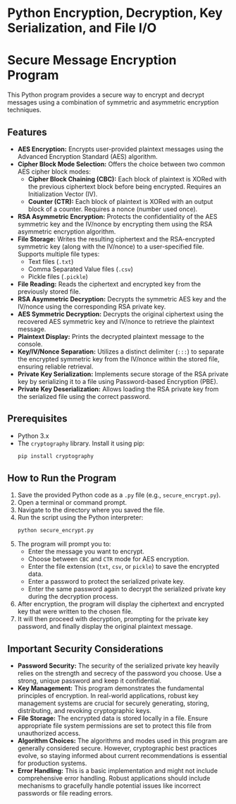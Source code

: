 # Python Encryption, Decryption, Key Serialization, and File I/O
# Secure Message Encryption Program

This Python program provides a secure way to encrypt and decrypt messages using a combination of symmetric and asymmetric encryption techniques.

## Features

* **AES Encryption:** Encrypts user-provided plaintext messages using the Advanced Encryption Standard (AES) algorithm.
* **Cipher Block Mode Selection:** Offers the choice between two common AES cipher block modes:
    * **Cipher Block Chaining (CBC):** Each block of plaintext is XORed with the previous ciphertext block before being encrypted. Requires an Initialization Vector (IV).
    * **Counter (CTR):** Each block of plaintext is XORed with an output block of a counter. Requires a nonce (number used once).
* **RSA Asymmetric Encryption:** Protects the confidentiality of the AES symmetric key and the IV/nonce by encrypting them using the RSA asymmetric encryption algorithm.
* **File Storage:** Writes the resulting ciphertext and the RSA-encrypted symmetric key (along with the IV/nonce) to a user-specified file. Supports multiple file types:
    * Text files (`.txt`)
    * Comma Separated Value files (`.csv`)
    * Pickle files (`.pickle`)
* **File Reading:** Reads the ciphertext and encrypted key from the previously stored file.
* **RSA Asymmetric Decryption:** Decrypts the symmetric AES key and the IV/nonce using the corresponding RSA private key.
* **AES Symmetric Decryption:** Decrypts the original ciphertext using the recovered AES symmetric key and IV/nonce to retrieve the plaintext message.
* **Plaintext Display:** Prints the decrypted plaintext message to the console.
* **Key/IV/Nonce Separation:** Utilizes a distinct delimiter (`:::`) to separate the encrypted symmetric key from the IV/nonce within the stored file, ensuring reliable retrieval.
* **Private Key Serialization:** Implements secure storage of the RSA private key by serializing it to a file using Password-based Encryption (PBE).
* **Private Key Deserialization:** Allows loading the RSA private key from the serialized file using the correct password.

## Prerequisites

* Python 3.x
* The `cryptography` library. Install it using pip:
    ```bash
    pip install cryptography
    ```

## How to Run the Program

1.  Save the provided Python code as a `.py` file (e.g., `secure_encrypt.py`).
2.  Open a terminal or command prompt.
3.  Navigate to the directory where you saved the file.
4.  Run the script using the Python interpreter:
    ```bash
    python secure_encrypt.py
    ```
5.  The program will prompt you to:
    * Enter the message you want to encrypt.
    * Choose between `CBC` and `CTR` mode for AES encryption.
    * Enter the file extension (`txt`, `csv`, or `pickle`) to save the encrypted data.
    * Enter a password to protect the serialized private key.
    * Enter the same password again to decrypt the serialized private key during the decryption process.
6.  After encryption, the program will display the ciphertext and encrypted key that were written to the chosen file.
7.  It will then proceed with decryption, prompting for the private key password, and finally display the original plaintext message.

## Important Security Considerations

* **Password Security:** The security of the serialized private key heavily relies on the strength and secrecy of the password you choose. Use a strong, unique password and keep it confidential.
* **Key Management:** This program demonstrates the fundamental principles of encryption. In real-world applications, robust key management systems are crucial for securely generating, storing, distributing, and revoking cryptographic keys.
* **File Storage:** The encrypted data is stored locally in a file. Ensure appropriate file system permissions are set to protect this file from unauthorized access.
* **Algorithm Choices:** The algorithms and modes used in this program are generally considered secure. However, cryptographic best practices evolve, so staying informed about current recommendations is essential for production systems.
* **Error Handling:** This is a basic implementation and might not include comprehensive error handling. Robust applications should include mechanisms to gracefully handle potential issues like incorrect passwords or file reading errors.
